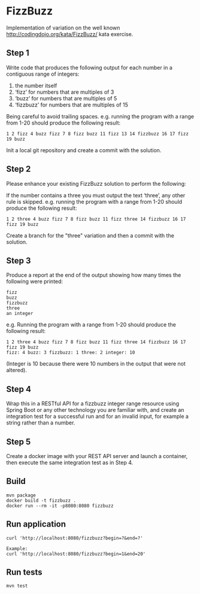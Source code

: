 # FizzBuzz
Implementation of variation on the well known http://codingdojo.org/kata/FizzBuzz/ kata exercise.

## Step 1

Write code that produces the following output for each number in a contiguous range of integers:

1. the number itself
2. ‘fizz’ for numbers that are multiples of 3
3. ‘buzz’ for numbers that are multiples of 5
4. ‘fizzbuzz’ for numbers that are multiples of 15

Being careful to avoid trailing spaces.
e.g. running the program with a range from 1-20 should produce the following result:
```
1 2 fizz 4 buzz fizz 7 8 fizz buzz 11 fizz 13 14 fizzbuzz 16 17 fizz 19 buzz
```

Init a local git repository and create a commit with the solution.

## Step 2

Please enhance your existing FizzBuzz solution to perform the following:

If the number contains a three you must output the text ‘three’, any other rule is skipped.
e.g. running the program with a range from 1-20 should produce the following result:
```
1 2 three 4 buzz fizz 7 8 fizz buzz 11 fizz three 14 fizzbuzz 16 17 fizz 19 buzz
```

Create a branch for the "three" variation and then a commit with the solution.

## Step 3

Produce a report at the end of the output showing how many times the following were printed:
```
fizz
buzz
fizzbuzz
three
an integer
```
e.g. Running the program with a range from 1-20 should produce the following result:
```
1 2 three 4 buzz fizz 7 8 fizz buzz 11 fizz three 14 fizzbuzz 16 17 fizz 19 buzz
fizz: 4 buzz: 3 fizzbuzz: 1 three: 2 integer: 10
```
(Integer is 10 because there were 10 numbers in the output that were not altered).

## Step 4

Wrap this in a RESTful API for a fizzbuzz integer range resource using Spring Boot or any other 
technology you are familiar with, and create an integration test for a successful run and for an 
invalid input, for example a string rather than a number.

## Step 5
      
Create a docker image with your REST API server and launch a container, then execute the same integration test as in Step 4.
   
## Build
```
mvn package
docker build -t fizzbuzz .
docker run --rm -it -p8080:8080 fizzbuzz
```
## Run application
```
curl 'http://localhost:8080/fizzbuzz?begin=?&end=?'

Example:
curl 'http://localhost:8080/fizzbuzz?begin=1&end=20'
```

## Run tests
```
mvn test
```
